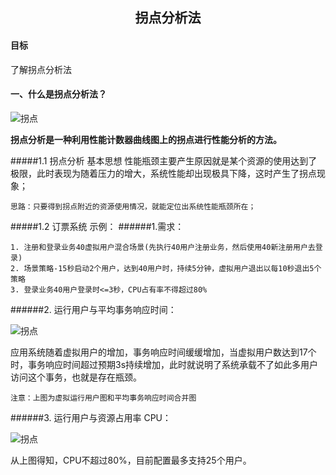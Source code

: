 ## <center>拐点分析法</center>
#### 目标
了解拐点分析法

#### 一、什么是拐点分析法？

![拐点](/images3/gd01.png)

**拐点分析是一种利用性能计数器曲线图上的拐点进行性能分析的方法。**

#####1.1 拐点分析 基本思想
性能瓶颈主要产生原因就是某个资源的使用达到了极限，此时表现为随着压力的增大，系统性能却出现极具下降，这时产生了拐点现象；

    思路：只要得到拐点附近的资源使用情况，就能定位出系统性能瓶颈所在；

#####1.2 订票系统 示例：
######1.需求：

    1. 注册和登录业务40虚拟用户混合场景(先执行40用户注册业务，然后使用40新注册用户去登录)
    2. 场景策略-15秒启动2个用户，达到40用户时，持续5分钟，虚拟用户退出以每10秒退出5个策略
    3. 登录业务40用户登录时<=3秒，CPU占有率不得超过80%

######2. 运行用户与平均事务响应时间：

![拐点](/images3/gd02.png)

应用系统随着虚拟用户的增加，事务响应时间缓缓增加，当虚拟用户数达到17个时，事务响应时间超过预期3s持续增加，此时就说明了系统承载不了如此多用户访问这个事务，也就是存在瓶颈。

    注意：上图为虚拟运行用户图和平均事务响应时间合并图

######3. 运行用户与资源占用率 CPU：

![拐点](/images3/gd03.png)

从上图得知，CPU不超过80%，目前配置最多支持25个用户。